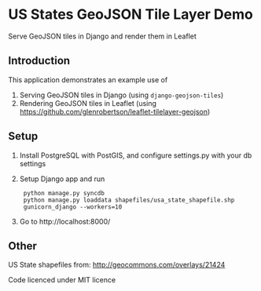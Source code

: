 # US States GeoJSON Tile Layer Demo
Serve GeoJSON tiles in Django and render them in Leaflet

## Introduction

This application demonstrates an example use of

1. Serving GeoJSON tiles in Django (using `django-geojson-tiles`)
2. Rendering GeoJSON tiles in Leaflet (using https://github.com/glenrobertson/leaflet-tilelayer-geojson)


## Setup

1. Install PostgreSQL with PostGIS, and configure settings.py with your db settings
2. Setup Django app and run

        python manage.py syncdb
        python manage.py loaddata shapefiles/usa_state_shapefile.shp
        gunicorn_django --workers=10

3. Go to http://localhost:8000/


## Other
US State shapefiles from: http://geocommons.com/overlays/21424

Code licenced under MIT licence